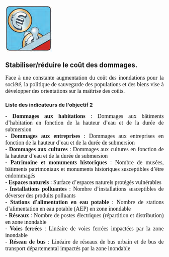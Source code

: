 <img  src= "Objectif2.png" height="150px" width="148px" align="center" style="float:center; margin-right:1000px;"/>

<h2>Stabiliser/réduire le coût des dommages.</h2>
<p align="justify">
<font size="4.5px" face="calibri">
Face  à  une  constante  augmentation  du  coût  des inondations pour la société, la politique de sauvegarde des populations et des biens vise à développer des orientations sur la maîtrise des coûts.
</font></p>
<h3>Liste des indicateurs de l'objectif 2</h3>
<p align="justify">
<font size="4.5px" face="calibri">
<b>- Dommages aux habitations</b> : Dommages aux bâtiments d’habitation en fonction de la hauteur d’eau et de la durée de submersion
<br/>
<b>- Dommages aux entreprises</b> : Dommages aux entreprises en fonction de la hauteur d’eau et de la durée de submersion
<br/>
<b>- Dommages aux cultures</b> : Dommages aux cultures en fonction de la hauteur d’eau et de la durée de submersion
<br/>
<b>- Patrimoine et monuments historiques </b> : Nombre de musées, bâtiments patrimoniaux et monuments historiques susceptibles d’être endommagés
<br/>
<b>- Espaces naturels</b> : Surface d’espaces naturels protégés vulnérables
<br/>
<b>- Installations polluantes</b> : Nombre d’installations susceptibles de déverser des produits polluants
<br/>
<b>- Stations d'alimentation en eau potable</b> : Nombre de stations d’alimentation en eau potable (AEP) en zone inondable
<br/>
<b>- Réseaux</b> : Nombre de postes électriques (répartition et distribution) en zone inondable
<br/>
<b>- Voies ferrées</b> : Linéaire de voies ferrées impactées par la zone inondable
<br/>
<b>- Réseau de bus</b> : Linéaire de réseaux de bus urbain et de bus de transport départemental impactés par la zone inondable
<br/>

</font></p>
